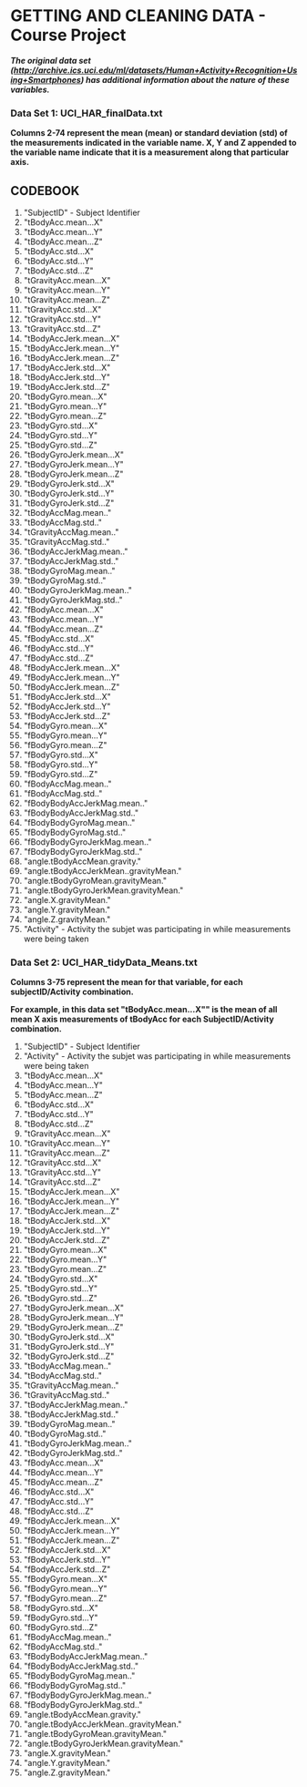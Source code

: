 GETTING AND CLEANING DATA - Course Project
======================================================== 

_**The original data set (http://archive.ics.uci.edu/ml/datasets/Human+Activity+Recognition+Using+Smartphones) has additional information about the nature of these variables.**_

### Data Set 1:  UCI_HAR_finalData.txt

__Columns 2-74 represent the mean (mean) or standard deviation (std) of the measurements indicated in the variable name.  X, Y and Z appended to the variable name indicate that it is a measurement along that particular axis.__

CODEBOOK
----------------------------
1. "SubjectID" - Subject Identifier                
2. "tBodyAcc.mean...X"                   
3. "tBodyAcc.mean...Y"                   
4. "tBodyAcc.mean...Z"                   
5. "tBodyAcc.std...X"                    
6. "tBodyAcc.std...Y"                    
7. "tBodyAcc.std...Z"                    
8. "tGravityAcc.mean...X"                
9. "tGravityAcc.mean...Y"                
10. "tGravityAcc.mean...Z"                
11. "tGravityAcc.std...X"                 
12. "tGravityAcc.std...Y"                 
13. "tGravityAcc.std...Z"                 
14. "tBodyAccJerk.mean...X"               
15. "tBodyAccJerk.mean...Y"               
16. "tBodyAccJerk.mean...Z"               
17. "tBodyAccJerk.std...X"                
18. "tBodyAccJerk.std...Y"                
19. "tBodyAccJerk.std...Z"                
20. "tBodyGyro.mean...X"                  
21. "tBodyGyro.mean...Y"                  
22. "tBodyGyro.mean...Z"                  
23. "tBodyGyro.std...X"                   
24. "tBodyGyro.std...Y"                   
25. "tBodyGyro.std...Z"                   
26. "tBodyGyroJerk.mean...X"              
27. "tBodyGyroJerk.mean...Y"              
28. "tBodyGyroJerk.mean...Z"              
29. "tBodyGyroJerk.std...X"               
30. "tBodyGyroJerk.std...Y"               
31. "tBodyGyroJerk.std...Z"               
32. "tBodyAccMag.mean.."                  
33. "tBodyAccMag.std.."                   
34. "tGravityAccMag.mean.."               
35. "tGravityAccMag.std.."                
36. "tBodyAccJerkMag.mean.."              
37. "tBodyAccJerkMag.std.."               
38. "tBodyGyroMag.mean.."                 
39. "tBodyGyroMag.std.."                  
40. "tBodyGyroJerkMag.mean.."             
41. "tBodyGyroJerkMag.std.."              
42. "fBodyAcc.mean...X"                   
43. "fBodyAcc.mean...Y"                   
44. "fBodyAcc.mean...Z"                   
45. "fBodyAcc.std...X"                    
46. "fBodyAcc.std...Y"                    
47. "fBodyAcc.std...Z"                    
48. "fBodyAccJerk.mean...X"               
49. "fBodyAccJerk.mean...Y"               
50. "fBodyAccJerk.mean...Z"               
51. "fBodyAccJerk.std...X"                
52. "fBodyAccJerk.std...Y"                
53. "fBodyAccJerk.std...Z"                
54. "fBodyGyro.mean...X"                  
55. "fBodyGyro.mean...Y"                  
56. "fBodyGyro.mean...Z"                  
57. "fBodyGyro.std...X"                   
58. "fBodyGyro.std...Y"                   
59. "fBodyGyro.std...Z"                   
60. "fBodyAccMag.mean.."                  
61. "fBodyAccMag.std.."                   
62. "fBodyBodyAccJerkMag.mean.."          
63. "fBodyBodyAccJerkMag.std.."           
64. "fBodyBodyGyroMag.mean.."             
65. "fBodyBodyGyroMag.std.."              
66. "fBodyBodyGyroJerkMag.mean.."         
67. "fBodyBodyGyroJerkMag.std.."          
68. "angle.tBodyAccMean.gravity."         
69. "angle.tBodyAccJerkMean..gravityMean."
70. "angle.tBodyGyroMean.gravityMean."    
71. "angle.tBodyGyroJerkMean.gravityMean."
72. "angle.X.gravityMean."                
73. "angle.Y.gravityMean."                
74. "angle.Z.gravityMean."                
75. "Activity" - Activity the subjet was participating in while measurements were being taken



### Data Set 2:  UCI_HAR_tidyData_Means.txt

__Columns 3-75 represent the mean for that variable, for each subjectID/Activity combination.__

**For example, in this data set "tBodyAcc.mean...X"" is the mean of all mean X axis measurements of tBodyAcc for each SubjectID/Activity combination.**

1. "SubjectID" - Subject Identifier
2. "Activity" - Activity the subjet was participating in while measurements were being taken
3. "tBodyAcc.mean...X"
4. "tBodyAcc.mean...Y"                   
5. "tBodyAcc.mean...Z"                   
6. "tBodyAcc.std...X"                    
7. "tBodyAcc.std...Y"                    
8. "tBodyAcc.std...Z"                    
9. "tGravityAcc.mean...X"                
10. "tGravityAcc.mean...Y"                
11. "tGravityAcc.mean...Z"                
12. "tGravityAcc.std...X"                 
13. "tGravityAcc.std...Y"                 
14. "tGravityAcc.std...Z"                 
15. "tBodyAccJerk.mean...X"               
16. "tBodyAccJerk.mean...Y"               
17. "tBodyAccJerk.mean...Z"               
18. "tBodyAccJerk.std...X"                
19. "tBodyAccJerk.std...Y"                
20. "tBodyAccJerk.std...Z"                
21. "tBodyGyro.mean...X"                  
22. "tBodyGyro.mean...Y"                  
23. "tBodyGyro.mean...Z"                  
24. "tBodyGyro.std...X"                   
25. "tBodyGyro.std...Y"                   
26. "tBodyGyro.std...Z"                   
27. "tBodyGyroJerk.mean...X"              
28. "tBodyGyroJerk.mean...Y"              
29. "tBodyGyroJerk.mean...Z"              
30. "tBodyGyroJerk.std...X"               
31. "tBodyGyroJerk.std...Y"               
32. "tBodyGyroJerk.std...Z"               
33. "tBodyAccMag.mean.."                  
34. "tBodyAccMag.std.."                   
35. "tGravityAccMag.mean.."               
36. "tGravityAccMag.std.."                
37. "tBodyAccJerkMag.mean.."              
38. "tBodyAccJerkMag.std.."               
39. "tBodyGyroMag.mean.."                 
40. "tBodyGyroMag.std.."                  
41. "tBodyGyroJerkMag.mean.."             
42. "tBodyGyroJerkMag.std.."              
43. "fBodyAcc.mean...X"                   
44. "fBodyAcc.mean...Y"                   
45. "fBodyAcc.mean...Z"                   
46. "fBodyAcc.std...X"                    
47. "fBodyAcc.std...Y"                    
48. "fBodyAcc.std...Z"                    
49. "fBodyAccJerk.mean...X"               
50. "fBodyAccJerk.mean...Y"               
51. "fBodyAccJerk.mean...Z"               
52. "fBodyAccJerk.std...X"                
53. "fBodyAccJerk.std...Y"                
54. "fBodyAccJerk.std...Z"                
55. "fBodyGyro.mean...X"                  
56. "fBodyGyro.mean...Y"                  
57. "fBodyGyro.mean...Z"                  
58. "fBodyGyro.std...X"                   
59. "fBodyGyro.std...Y"                   
60. "fBodyGyro.std...Z"                   
61. "fBodyAccMag.mean.."                  
62. "fBodyAccMag.std.."                   
63. "fBodyBodyAccJerkMag.mean.."          
64. "fBodyBodyAccJerkMag.std.."           
65. "fBodyBodyGyroMag.mean.."             
66. "fBodyBodyGyroMag.std.."              
67. "fBodyBodyGyroJerkMag.mean.."         
68. "fBodyBodyGyroJerkMag.std.."          
69. "angle.tBodyAccMean.gravity."         
70. "angle.tBodyAccJerkMean..gravityMean."
71. "angle.tBodyGyroMean.gravityMean."    
72. "angle.tBodyGyroJerkMean.gravityMean."
73. "angle.X.gravityMean."                
74. "angle.Y.gravityMean."                
75. "angle.Z.gravityMean."